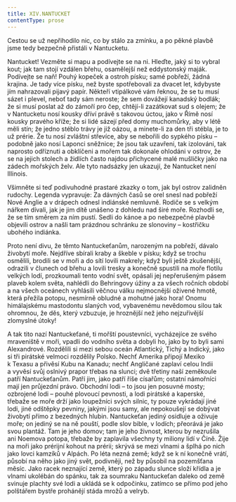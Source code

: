 ```yaml
---
title: XIV.NANTUCKET
contentType: prose
---
```


  

Cestou se už nepřihodilo nic, co by stálo za zmínku, a po pěkné plavbě jsme tedy bezpečně přistáli v Nantucketu.

Nantucket! Vezměte si mapu a podívejte se na ni. Hleďte, jaký si to vybral kout; jak tam stojí vzdálen břehu, osamělejší než eddystonský maják. Podívejte se naň! Pouhý kopeček a ostroh písku; samé pobřeží, žádná krajina. Je tady více písku, než byste spotřebovali za dvacet let, kdybyste jím nahrazovali pijavý papír. Někteří vtipálkové vám řeknou, že se tu musí sázet i plevel, neboť tady sám neroste; že sem dovážejí kanadský bodlák; že si musí poslat až do zámoří pro čep, chtějí-li zazátkovat sud s olejem; že v Nantucketu nosí kousky dříví právě s takovou úctou, jako v Římě nosí kousky pravého kříže; že si lidé sázejí před domy muchomůrky, aby v létě měli stín; že jedno stéblo trávy je již oázou, a minete-li za den tři stébla, je to už prérie. Že tu nosí zvláštní střevíce, aby se nebořili do sypkého písku – podobně jako nosí Laponci sněžnice; že jsou tak uzavřeni, tak izolováni, tak naprosto odříznuti a obklíčeni a mořem tak dokonale ohlodáni v ostrov, že se na jejich stolech a židlích často najdou přichycené malé mušličky jako na zádech mořských želv. Ale tyto nadsázky jen ukazují, že Nantucket není Illinois.

Všimněte si teď podivuhodné prastaré zkazky o tom, jak byl ostrov zalidněn rudochy. Legenda vypravuje: Za dávných časů se orel snesl nad pobřeží Nové Anglie a v drápech odnesl indiánské nemluvně. Rodiče se s velkým nářkem dívali, jak je jim dítě unášeno z dohledu nad širé moře. Rozhodli se, že se tím směrem za ním pustí. Sedli do kánoe a po nebezpečné plavbě objevili ostrov a našli tam prázdnou schránku ze slonoviny – kostřičku ubohého indiánka.

Proto není divu, že těmto Nantuckeťanům, narozeným na pobřeží, dávalo živobytí moře. Nejdříve sbírali kraby a škeble v písku; když se trochu osmělili, brodili se v moři a do sítí lovili makrely; když byli ještě zkušenější, odrazili v člunech od břehu a lovili tresky a konečně spustili na moře flotilu velkých lodí, prozkoumali tento vodní svět, opásali jej nepřerušeným pásem plaveb kolem světa, nahlédli do Behringovy úžiny a za všech ročních období a na všech oceánech vyhlásili věčnou válku nejmocnější oživené hmotě, která přežila potopu, nesmírně obludné a mohutné jako hora! Onomu himálajskému mastodontu slaných vod, vybavenému nevědomou silou tak ohromnou, že děs, který vzbuzuje, je hroznější než jeho nejzuřivější zlomyslné útoky!

A tak tito nazí Nantuckeťané, ti mořští poustevníci, vycházejíce ze svého mraveniště v moři, vpadli do vodního světa a dobyli ho, jako by to byli sami Alexandrové. Rozdělili si mezi sebou oceán Atlantický, Tichý a Indický, jako si tři pirátské velmoci rozdělily Polsko. Nechť Amerika připojí Mexiko k Texasu a přivěsí Kubu na Kanadu; nechť Angličané zaplaví celou Indii a vyvěsí svůj oslnivý prapor třebas na slunci; dvě třetiny naší zeměkoule patří Nantuckeťanům. Patří jim, jako patří říše císařům; ostatní námořníci mají jen průjezdní právo. Obchodní lodi – to jsou jen posuvné mosty; ozbrojené lodi – pouhé plovoucí pevnosti, a lodi pirátské a kaperské, třebaže se moře drží jako loupežníci svých silnic, ty pouze vykrádají jiné lodi, jiné odštěpky pevniny, jakými jsou samy, ale nepokoušejí se dobývat živobytí přímo z bezedných hlubin. Nantuckeťan jediný osidluje a oživuje moře; on jediný se na ně pouští, podle slov bible, v lodích; přeorává je jako svou plantáž. Tam je jeho domov; tam je jeho živnost, kterou by nezrušila ani Noemova potopa, třebaže by zaplavila všechny ty miliony lidí v Číně. Žije na moři jako prérijní kohout na prérii; skrývá se mezi vlnami a šplhá po nich jako lovci kamzíků v Alpách. Po léta nezná země; když se k ní konečně vrátí, působí na něho jako jiný svět, podivněji, než by působil na pozemšťana měsíc. Jako racek neznající země, který po západu slunce složí křídla a je vlnami ukolébán do spánku, tak za soumraku Nantuckeťan daleko od země svinuje plachty své lodi a ukládá se k odpočinku, zatímco se přímo pod jeho polštářem bystře prohánějí stáda mrožů a velryb.
